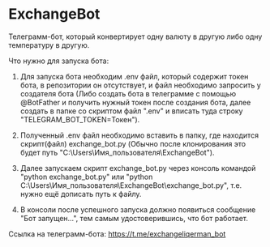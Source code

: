 # ExchangeBot
Телеграмм-бот, который конвертирует одну валюту в другую либо одну температуру в другую.

Что нужно для запуска бота:

1. Для запуска бота необходим .env файл, который содержит токен бота, в репозитории он отсутствует, и файл необходимо запросить у создателя бота (Либо создать бота в телеграмме с помощью @BotFather и получить нужный токен после создания бота, далее создать в папке со скриптом файл ".env" и вписать туда строку "TELEGRAM_BOT_TOKEN=Токен").

2. Полученный .env файл необходимо вставить в папку, где находится скрипт(файл) exchange_bot.py (Обычно после клонирования это будет путь "C:\Users\Имя_пользователя\ExchangeBot").

3. Далее запускаем скрипт exchange_bot.py через консоль командой "python exchange_bot.py" или "python C:\Users\Имя_пользователя\ExchangeBot\exchange_bot.py", т.е. нужно ещё дописать путь к файлу.

4. В консоли после успешного запуска должно появиться сообщение "Бот запущен...", тем самым удостоверившись, что бот работает.

Ссылка на телеграмм-бота: https://t.me/exchangeliqerman_bot